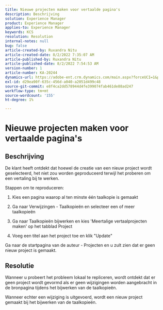 ```yaml
---
title: Nieuwe projecten maken voor vertaalde pagina's
description: Beschrijving
solution: Experience Manager
product: Experience Manager
applies-to: Experience Manager
keywords: KCS
resolution: Resolution
internal-notes: null
bug: false
article-created-by: Ruxandra Nitu
article-created-date: 8/2/2022 7:35:07 AM
article-published-by: Ruxandra Nitu
article-published-date: 8/2/2022 7:54:53 AM
version-number: 1
article-number: KA-20244
dynamics-url: https://adobe-ent.crm.dynamics.com/main.aspx?forceUCI=1&pagetype=entityrecord&etn=knowledgearticle&id=113b629f-3512-ed11-b83d-0022480867bd
exl-id: d29ea90f-635c-456d-a040-a2051d499c48
source-git-commit: e8f4ca2dd578944d4fe399074fab461de88ad247
workflow-type: tm+mt
source-wordcount: '155'
ht-degree: 1%

---
```


# Nieuwe projecten maken voor vertaalde pagina&#39;s

## Beschrijving


De klant heeft ontdekt dat hoewel de creatie van een nieuw project wordt geselecteerd, het niet zou worden geproduceerd terwijl het proberen om een vertaling bij te werken.

Stappen om te reproduceren:

1. Kies een pagina waarop al ten minste één taalkopie is gemaakt

2. Ga naar Verwijzingen - Taalkopieën en selecteer een of meer taalkopieën

3. Ga naar Taalkopieën bijwerken en kies &#39;Meertalige vertaalprojecten maken&#39; op het tabblad Project

4. Voeg een titel aan het project toe en klik &quot;Update&quot;

Ga naar de startpagina van de auteur - Projecten en u zult zien dat er geen nieuw project is gemaakt.


## Resolutie


Wanneer u probeert het probleem lokaal te repliceren, wordt ontdekt dat er geen project wordt gevormd als er geen wijzigingen worden aangebracht in de bronpagina tijdens het bijwerken van de taalkopieën.

Wanneer echter een wijziging is uitgevoerd, wordt een nieuw project gemaakt bij het bijwerken van de taalkopieën.
